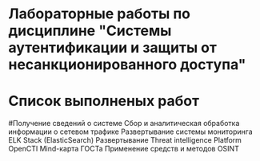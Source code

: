 # Лабораторные работы по дисциплине "Системы аутентификации и защиты от несанкционированного доступа"
# Список выполненых работ
#Получение сведений о системе
Сбор и аналитическая обработка информации о сетевом трафике
Развертывание системы мониторинга ELK Stack (ElasticSearch)
Развертывание Threat intelligence Platform OpenCTI
Mind-карта ГОСТа
Применение средств и методов OSINT
